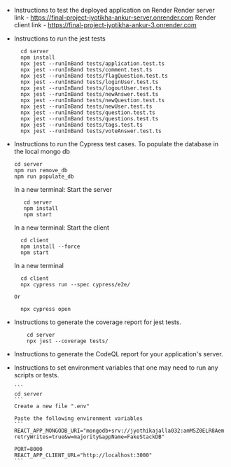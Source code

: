 - Instructions to test the deployed application on Render 
 Render server link - https://final-project-jyotikha-ankur-server.onrender.com
 Render client link - https://final-project-jyotikha-ankur-3.onrender.com
- Instructions to run the jest tests

  ```
    cd server
    npm install
    npx jest --runInBand tests/application.test.ts
    npx jest --runInBand tests/comment.test.ts
    npx jest --runInBand tests/flagQuestion.test.ts
    npx jest --runInBand tests/loginUser.test.ts
    npx jest --runInBand tests/logoutUser.test.ts
    npx jest --runInBand tests/newAnswer.test.ts
    npx jest --runInBand tests/newQuestion.test.ts
    npx jest --runInBand tests/newUser.test.ts
    npx jest --runInBand tests/question.test.ts
    npx jest --runInBand tests/questions.test.ts
    npx jest --runInBand tests/tags.test.ts
    npx jest --runInBand tests/voteAnswer.test.ts
  ```
- Instructions to run the Cypress test cases.
  To populate the database in the local mongo db

  ```
  cd server
  npm run remove_db
  npm run populate_db
  ```
  In a new terminal: Start the server
   ```
      cd server
      npm install
      npm start
    ```

  In a new terminal: Start the client
    ```
      cd client
      npm install --force
      npm start
    ```

  In a new terminal
    ```
      cd client
      npx cypress run --spec cypress/e2e/
    ```

      Or

    ```
      npx cypress open

    ```

- Instructions to generate the coverage report for jest tests.

  ```
      cd server
      npx jest --coverage tests/
  ```

- Instructions to generate the CodeQL report for your application's server.
- Instructions to set environment variables that one may need to run any scripts or tests.

      ```
      cd server
      ```
      Create a new file ".env"

      Paste the following environment variables
      ```
      REACT_APP_MONGODB_URI="mongodb+srv://jyothikajalla032:amMSZ0ELR8AemRhg@fakestackdb.bi9cb.mongodb.net/?retryWrites=true&w=majority&appName=FakeStackDB"

      PORT=8000
      REACT_APP_CLIENT_URL="http://localhost:3000"
      ```
